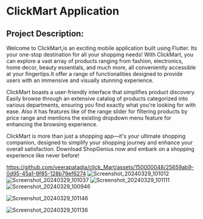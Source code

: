  # ClickMart Application
 ## Project Description:

Welcome to ClickMart,is an exciting mobile application built using Flutter.
Its your one-stop destination for all your shopping needs! With ClickMart, 
you can explore a vast array of products ranging from fashion, electronics,
home decor, beauty essentials, and much more, all conveniently accessible at 
your fingertips.It offer a range of functionalities designed to provide users
with an immensive and visually stunning experience.

ClickMart boasts a user-friendly interface that simplifies product discovery.
Easily browse through an extensive catalog of products categorized into various
departments, ensuring you find exactly what you're looking for with ease. Also 
it has features like of the range slider for filtering products by price range
and mentions the existing dropdown menu feature for enhancing the browsing experience.

ClickMart is more than just a shopping app—it's your ultimate shopping companion,
designed to simplify your shopping journey and enhance your overall satisfaction.
Download ShopGenius now and embark on a shopping experience like never before!


https://github.com/veerapatadia/click_Mart/assets/150000048/25659ab9-0d95-45a1-9f85-128b79ef6274
![Screenshot_20240329_101012](https://github.com/veerapatadia/click_Mart/assets/150000048/9c74a660-1595-4590-bd82-948c19c5aa55)
![Screenshot_20240329_101037](https://github.com/veerapatadia/click_Mart/assets/150000048/d2be87b8-3602-4c08-995c-02bad50ba70c)
![Screenshot_20240329_101111](https://github.com/veerapatadia/click_Mart/assets/150000048/3ce45ba6-e8bc-4bbb-afe4-fdd5311ec672)
![Screenshot_20240329_100946](https://github.com/veerapatadia/click_Mart/assets/150000048/01a401ad-137d-4bed-879c-66633efeea28)

![Screenshot_20240329_101146](https://github.com/veerapatadia/click_Mart/assets/150000048/aaf5678a-999b-4e34-a1ad-8e7874bf78d1)


![Screenshot_20240329_101136](https://github.com/veerapatadia/click_Mart/assets/150000048/cc75217b-6ae6-4e98-aad3-1f25cebddf35)














